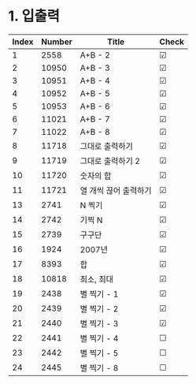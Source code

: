 # 1. 입출력

| Index | Number | Title | Check |
|----------|----------|----------|----------|
| 1 | 2558 | A+B - 2 | &#9745; |
| 2 | 10950 | A+B - 3 | &#9745; |
| 3 | 10951 | A+B - 4 | &#9745; |
| 4 | 10952 | A+B - 5 | &#9745; |
| 5 | 10953 | A+B - 6 | &#9745; |
| 6 | 11021 | A+B - 7 | &#9745; |
| 7 | 11022 | A+B - 8 | &#9745; |
| 8 | 11718 | 그대로 출력하기 | &#9745; |
| 9 | 11719 | 그대로 출력하기 2 | &#9745; |
| 10 | 11720 | 숫자의 합 | &#9745; |
| 11 | 11721 | 열 개씩 끊어 출력하기 | &#9745; |
| 13 | 2741 | N 찍기 | &#9745; |
| 14 | 2742 | 기찍 N | &#9745; |
| 15 | 2739 | 구구단 | &#9745; |
| 16 | 1924 | 2007년 | &#9745; |
| 17 | 8393 | 합 | &#9745; |
| 18 | 10818 | 최소, 최대 | &#9745; |
| 19 | 2438 | 별 찍기 - 1 | &#9745; |
| 20 | 2439 | 별 찍기 - 2 | &#9745; |
| 21 | 2440 | 별 찍기 - 3 | &#9745; |
| 22 | 2441 | 별 찍기 - 4 | &#9744; |
| 23 | 2442 | 별 찍기 - 5 | &#9744; |
| 24 | 2445 | 별 찍기 - 8 | &#9744; |
